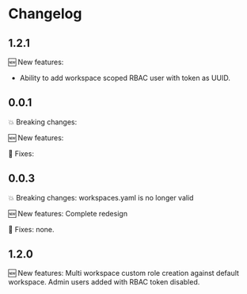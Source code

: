 # Changelog

## 1.2.1

🆕 New features:
- Ability to add workspace scoped RBAC user with token as UUID.

## 0.0.1

💥 Breaking changes:

🆕 New features:

🔧 Fixes:

## 0.0.3

💥 Breaking changes: workspaces.yaml is no longer valid

🆕 New features: Complete redesign

🔧 Fixes: none.

## 1.2.0



🆕 New features: 
    Multi workspace custom role creation against default workspace.
    Admin users added with RBAC token disabled.

